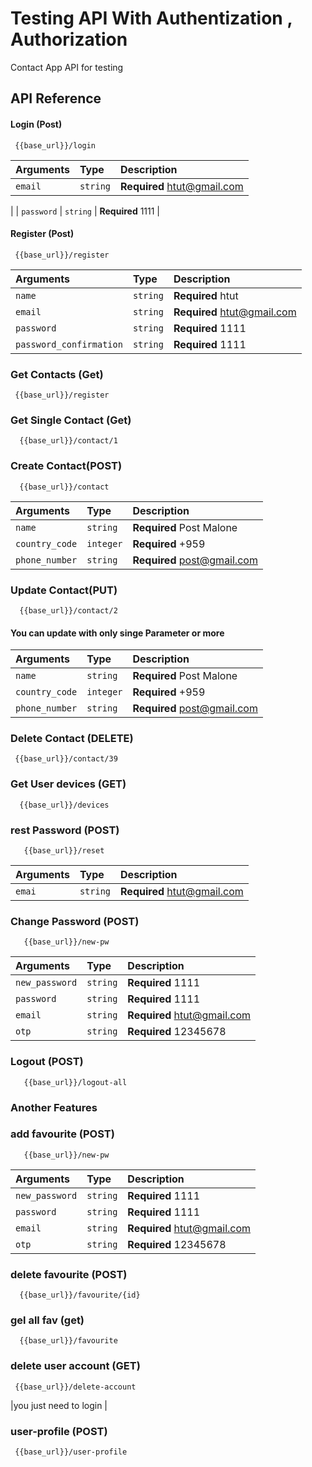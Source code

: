 
# Testing API With Authentization , Authorization 

Contact App API for testing 


## API Reference

#### Login (Post)

```http
 {{base_url}}/login
```

| Arguments | Type     | Description                |
| :-------- | :------- | :------------------------- |
| `email` | `string` | **Required** htut@gmail.com
 |
| `password` | `string` | **Required** 1111 |


#### Register (Post)

```http
 {{base_url}}/register
```

| Arguments | Type     | Description                |
| :-------- | :------- | :------------------------- |
| `name` | `string` | **Required** htut |
| `email` | `string` | **Required** htut@gmail.com |
| `password` | `string` | **Required** 1111 |
| `password_confirmation` | `string` | **Required** 1111 |




### Get Contacts (Get)

```http
 {{base_url}}/register
```


### Get Single Contact (Get)

```http
  {{base_url}}/contact/1
```

### Create Contact(POST)

```http
  {{base_url}}/contact
```

| Arguments | Type     | Description                |
| :-------- | :------- | :------------------------- |
| `name` | `string` | **Required** Post Malone |
| `country_code` | `integer` | **Required** +959 |
| `phone_number` | `string` | **Required** post@gmail.com |


### Update Contact(PUT)

```
  {{base_url}}/contact/2
```
  #### You can update with only singe Parameter or more
| Arguments | Type     | Description                |
| :-------- | :------- | :------------------------- |
| `name` | `string` | **Required** Post Malone |
| `country_code` | `integer` | **Required** +959 |
| `phone_number` | `string` | **Required** post@gmail.com |

### Delete Contact (DELETE)

```http
 {{base_url}}/contact/39
```








### Get User devices (GET)

```http
  {{base_url}}/devices
```

### rest  Password (POST)

```http
   {{base_url}}/reset
```
| Arguments | Type     | Description                |
| :-------- | :------- | :------------------------- |
| `emai` | `string` | **Required** htut@gmail.com |

### Change Password (POST)

```http
   {{base_url}}/new-pw
```

| Arguments | Type     | Description                |
| :-------- | :------- | :------------------------- |
| `new_password` | `string` | **Required** 1111 |
| `password` | `string` | **Required** 1111 |
| `email` | `string` | **Required**  htut@gmail.com |
| `otp` | `string` | **Required**  12345678|



### Logout (POST)

```http
   {{base_url}}/logout-all
```



### Another Features 



### add favourite  (POST)

```http
   {{base_url}}/new-pw
```

| Arguments | Type     | Description                |
| :-------- | :------- | :------------------------- |
| `new_password` | `string` | **Required** 1111 |
| `password` | `string` | **Required** 1111 |
| `email` | `string` | **Required**  htut@gmail.com |
| `otp` | `string` | **Required**  12345678|


### delete favourite  (POST)

```http
  {{base_url}}/favourite/{id}
```


### gel all fav  (get)

```http
  {{base_url}}/favourite
```



### delete user account   (GET)

```http
 {{base_url}}/delete-account
```

|you just need to login   |


### user-profile (POST)

```http
 {{base_url}}/user-profile

```

